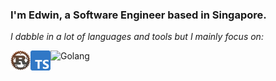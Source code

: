 ### I'm Edwin, a Software Engineer based in Singapore.

<i>I dabble in a lot of languages and tools but I mainly focus on:</i>

[<img align="left" alt="Rust" height="32px" src="https://github.com/edwinlzs/edwinlzs/blob/main/assets/techlogos/Rust.png" />](https://github.com/rust-lang/rust)
[<img align="left" alt="TypeScript" height="32px" src="https://github.com/edwinlzs/edwinlzs/blob/main/assets/techlogos/TypeScript.svg" />](https://github.com/microsoft/TypeScript)
[<img align="left" alt="Golang" height="32px" src="https://upload.wikimedia.org/wikipedia/commons/thumb/0/05/Go_Logo_Blue.svg/320px-Go_Logo_Blue.svg.png" />](https://github.com/golang/go)
